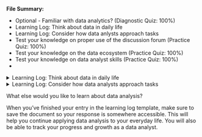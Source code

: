 **File Summary:**
- Optional - Familiar with data analytics? (Diagnostic Quiz: 100%)
- Learning Log: Think about data in daily life
- Learning Log: Consider how data anlysts approach tasks
- Test your knowledge on proper use of the discussion forum (Practice Quiz: 100%)
- Test your knowledge on the data ecosystem (Practice Quiz: 100%)
- Test your knowledge on data analyst skills (Practice Quiz: 100%)
- 
<details>
<summary>Learning Log: Think about data in daily life</summary>

**Overview**

By now, you've started to discover how powerful data can be. Throughout this course, you’ll be asked to make entries in a learning log. Your log will be a personal space where you can keep track of your thinking and reflections about the experiences you will have collecting and analyzing data. Reflections may include what you liked, what you would change, and questions that were raised. By the time you complete the entry for this activity, you will have a stronger understanding of data analytics. 

**Everyday data**

Before you write an entry in your learning log, think about where and how you use data to make decisions. You will create a list of at least five questions that you might use data to answer. Here are a few examples to inspire you:

- What’s the best time to go to the gym?
- How does the length of your commute to work vary by day of the week?
- How many cups of coffee do you drink each day?
- What flavor of ice cream do customers buy?
- How many hours of sleep do you get each day? 

Then, you will select one of the five questions from your list to explore further and write down the types of data you might collect in order to make a decision. That’s data analysis in action!

Link to learning log template: [Think about data in daily life](https://github.com/ntaylor0000/google_data_analytics/1%20-%20Foundations:%20Data,%20Data,%20Everywhere/Example-Learning-Log_-Think-about-data-in-daily-life.pdf) 

**Reflection**

After you consider how you use data analysis in your own life, take a moment to reflect on what you discovered. Reflections may include what you liked, what you would change, and questions that were raised. In your new learning log entry, you will write 2-3 sentences (40-60 words) in response to each question below:

- What are some considerations or preferences you want to keep in mind when making a decision?
- What kind of information or data do you have access to that will influence your decision?
- Are there any other things you might want to track associated with this decision?

When you’ve finished your entry in the learning log template, make sure to save the document so your response is somewhere accessible. This will help you continue applying data analysis to your everyday life. You will also be able to track your progress and growth as a data analyst.

**Example**

</details>
<details>
<summary>Learning Log: Consider how data analysts approach tasks</summary>

**Overview**

Earlier you learned about how data analysts at one organization used data to improve employee retention. Now, you’ll complete an entry in your learning log to track your thinking and reflections about those data analysts' process and how they approached this problem. By the time you complete this activity, you will have a stronger understanding of how the six phases of the data analysis process can be used to break down tasks and tackle big questions. This will help you apply these steps to future analysis tasks and start tackling big questions yourself.

**Review the six phases of data analysis**

Before you write your entry in your learning log, reflect on 
the case study 
from earlier. The data analysts wanted to use data to improve employee retention. In order to do that, they had to break this larger project into manageable tasks. The analysts organized those tasks and activities around the six phases of the data analysis process: 

1. Ask
2. Prepare
3. Process
4. Analyze
5. Share
6. Act

The analysts **asked** questions to define both the issue to be solved and what would equal a successful result. 

Next, they **prepared** by building a timeline and collecting data with employee surveys that were designed to be inclusive.

They **processed** the data by cleaning it to make sure it was complete, correct, relevant, and free of errors and outliers. 

They **analyzed** the clean employee survey data. Then the analysts **shared** their findings and recommendations with team leaders. Afterward, leadership **acted** on the results and focused on improving key areas. 


**Access your learning log**
To use the template for this course item, click the link below and select “Use Template.” 

Link to learning log template: Consider how data analysts approach tasks


**Reflection**

In your learning log template, write 2-3 sentences (40-60 words) reflecting on what you’ve learned from the case study by answering each of the questions below:

Did the details of the case study help to change the way you think about data analysis? Why or why not?

Did you find anything surprising about the way the data analysts approached their task?
</details>

What else would you like to learn about data analysis?

When you’ve finished your entry in the learning log template, make sure to save the document so your response is somewhere accessible. This will help you continue applying data analysis to your everyday life. You will also be able to track your progress and growth as a data analyst. 
